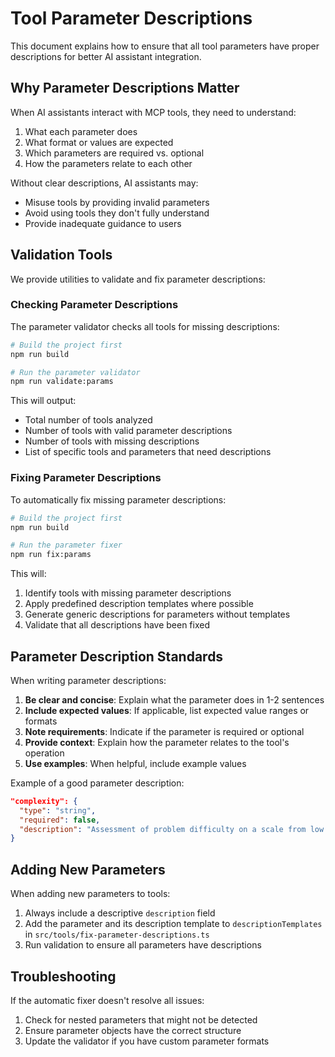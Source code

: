 # Tool Parameter Descriptions

This document explains how to ensure that all tool parameters have proper descriptions for better AI assistant integration.

## Why Parameter Descriptions Matter

When AI assistants interact with MCP tools, they need to understand:

1. What each parameter does
2. What format or values are expected
3. Which parameters are required vs. optional
4. How the parameters relate to each other

Without clear descriptions, AI assistants may:
- Misuse tools by providing invalid parameters
- Avoid using tools they don't fully understand
- Provide inadequate guidance to users

## Validation Tools

We provide utilities to validate and fix parameter descriptions:

### Checking Parameter Descriptions

The parameter validator checks all tools for missing descriptions:

```bash
# Build the project first
npm run build

# Run the parameter validator
npm run validate:params
```

This will output:
- Total number of tools analyzed
- Number of tools with valid parameter descriptions
- Number of tools with missing descriptions
- List of specific tools and parameters that need descriptions

### Fixing Parameter Descriptions

To automatically fix missing parameter descriptions:

```bash
# Build the project first
npm run build

# Run the parameter fixer
npm run fix:params
```

This will:
1. Identify tools with missing parameter descriptions
2. Apply predefined description templates where possible
3. Generate generic descriptions for parameters without templates
4. Validate that all descriptions have been fixed

## Parameter Description Standards

When writing parameter descriptions:

1. **Be clear and concise**: Explain what the parameter does in 1-2 sentences
2. **Include expected values**: If applicable, list expected value ranges or formats
3. **Note requirements**: Indicate if the parameter is required or optional
4. **Provide context**: Explain how the parameter relates to the tool's operation
5. **Use examples**: When helpful, include example values

Example of a good parameter description:
```json
"complexity": {
  "type": "string",
  "required": false,
  "description": "Assessment of problem difficulty on a scale from low to high. This helps calibrate the sophistication level of the recommended models."
}
```

## Adding New Parameters

When adding new parameters to tools:

1. Always include a descriptive `description` field
2. Add the parameter and its description template to `descriptionTemplates` in `src/tools/fix-parameter-descriptions.ts`
3. Run validation to ensure all parameters have descriptions

## Troubleshooting

If the automatic fixer doesn't resolve all issues:

1. Check for nested parameters that might not be detected
2. Ensure parameter objects have the correct structure
3. Update the validator if you have custom parameter formats 